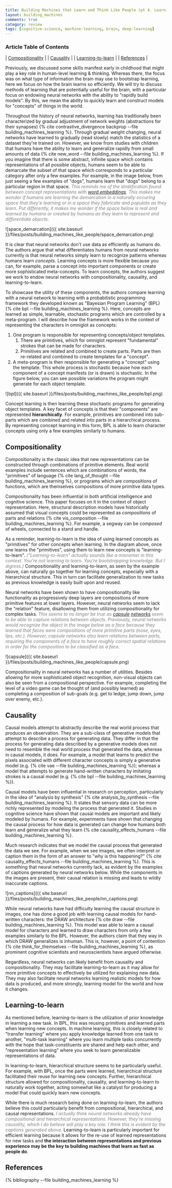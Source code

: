 ```yaml
---
title: Building Machines that Learn and Think Like People (pt 4. Learning as Rapid Model-Building)
layout: building_machines
comments: true
category: review
tags: [cognitive-science, machine-learning, brain, deep-learning]
---
```


### Article Table of Contents

| [Compositionality](#compositionality) |
| [Causality](#causality) |
| [Learning-to-learn](#learning-to-learn) |
| [References](#references) |

Previously, we discussed some skills manifest early in childhood that might play a key role in human-level learning & thinking. Whereas there, the focus was on what type of information the brain may use to bootstrap learning, here we focus on how the brain learns so efficiently. We will try to discuss methods of learning that are potentially useful for the brain, with a particular focus on endowing neural networks with the ability to "rapidly build models". By this, we mean the ability to quickly learn and construct models for "concepts" of things in the world.

Throughout the history of neural networks, learning has traditionally been characterized by gradual adjustment of network weights (abstractions for their synapses) {% cite contrastive_divergence backprop --file building_machines_learning %}. Through gradual weight changing, neural networks have learned to gradually (read slowly) match the statistics of a dataset they're trained on. However, we know from studies with children that humans have the ability to learn and generalize rapidly from small amounts of data {% cite new_word --file building_machines_learning %}. If you imagine that there is some abstract, infinite space which contains representations of all possible objects, humans seem to be able to demarcate the subset of that space which corresponds to a particular category after only a few examples. For example, in the image below, from just seeing a few examples of "dogs", humans learn that "dogs" belong to a particular region in that space. <font color="grey"><em>This reminds me of the stratification found between concept representations with <a href="http://suriyadeepan.github.io/img/seq2seq/we1.png">word embeddings</a>. This makes me wonder if humans are learning the demarcation in a naturally occuring space that they'e learning or in a space they fabricate and populate as they learn. Put differently, it makes me wonder if the space below is real and learned by humans or created by humans as they learn to represent and differentiate objects.</em></font>

![space_demarcation]({{ site.baseurl }}/files/posts/building_machines_like_people/space_demarcation.png)

It is clear that neural networks don't use data as efficiently as humans do. The authors argue that what differentiates humans from neural networks currently is that neural networks simply learn to recognize patterns whereas humans learn *concepts*. Learning concepts is more flexible because you can, for example, parse a concept into important components or create more sophisticated meta-concepts. To learn concepts, the authors suggest we work to endow neural networks with compositionality, causality, and learning-to-learn.

To showcase the utility of these components, the authors compare learning with a neural network to learning with a probabilistic programming framework they developed known as "Bayesian Program Learning" (BPL) {% cite bpl --file building_machines_learning %}. Here, concepts are learned as simple, learnable, stochastic programs which are controlled by a meta-program. I will describe how the framework works in the context of representing the characters in omniglot as concepts:

1. One program is responsible for representing concepts/object templates.
    1. There are primitives, which for omniglot represent "fundamental" strokes that can be made for characters.
    2. Primitives are related and combined to create parts. Parts are then re-related and combined to create templates for a "concept".
2. A meta-program is then responsible for generating a "concept" using the template. This whole process is stochastic because how each component of a concept manifests (or is drawn) is stochastic. In the figure below, you can see possible variations the program might generate for each object template.

![bpl]({{ site.baseurl }}/files/posts/building_machines_like_people/bpl.png)

Concept learning is then learning these stochastic programs for generating object templates. A key facet of concepts is that their "components" are represented **hierarchically**. For example, primitives are combined into sub-parts which are combined and related into parts in a hierarchical process. By representing concept learning in this form, BPL is able to learn character concepts using only a few examples similarly to humans.


## Compositionality

Compositionality is the classic idea that new representations can be constructed through combinations of primitive elements. Real world examples include sentences which are combinations of words, the "primitives" of language {% cite lang_of_thought --file building_machines_learning %}, or programs which are compositions of functions, which are themselves compositions of more primitive data types.

Compositionality has been influential in both artificial intelligence and cognitive science. This paper focuses on it in the context of object representation. Here, structural description models have historically assumed that visual concepts could be represented as *compositions* of parts and relations {% cite vis_composition --file building_machines_learning %}. For example, a segway can be *composed* of wheels, connected to a stand and handle.

As a reminder, learning-to-learn is the idea of using learned concepts as "primitives" for other concepts when learning. In the diagram above, once one learns the "primitives", using them to learn new concepts is "learning-to-learn". <font color="grey"><em>("Learning-to-learn" actually sounds like a misnomer in this context. You're not learning to learn. You're bootstrapping knowledge. But I digress.)</em></font> Compositionality and learning-to-learn, as seen by the example above, can naturally go together for learning concepts, especially with a hierarchical structure. This in turn can facilitate generalization to new tasks as previous knowledge is easily built upon and reused.

Neural networks have been shown to have compositionality like functionality as progressively deep layers are compositions of more primitive features at lower layers. However, neural networks seem to lack the "relation" feature, disallowing them from utilizing compositionality for complex tasks. <font color="grey"><em> This seems to no longer be true as <a href="https://www.youtube.com/watch?v=pPN8d0E3900">capsule</a> <a href="https://medium.com/ai%C2%B3-theory-practice-business/understanding-hintons-capsule-networks-part-i-intuition-b4b559d1159b">networks</a> seem to be able to capture relations between objects. Previously, neural networks would recognize the object in the image below as a face because they learned that faces were compositions of more primitive parts (nose, eyes, lips, etc.). However, capsule networks also learn relations between parts, requiring the components of a face to have roughly correct spatial relations in order for the composition to be classified as a face. </em></font>

![capsule]({{ site.baseurl }}/files/posts/building_machines_like_people/capsule.png)

Compositionality in neural networks has a number of utilities. Besides allowing for more sophisticated object recognition, non-visual objects can also be seen from a compositional perspective. For example, completing the level of a video game can be thought of (and possibly learned) as completing a composition of sub-goals (e.g. get to ledge, jump down, jump over enemy, etc.).

## Causality

Causal models attempt to abstractly describe the real world process that produces an observation. They are a sub-class of generative models that attempt to describe a process for generating data. They differ in that the process for generating data described by a generative models does not need to resemble the real world process that generated the data, whereas in causal models, it does. For example, a model that learns to predict the pixels associated with different character concepts is simply a generative model (e.g. {% cite vae --file building_machines_learning %}); whereas a model that attempts to generate hand-written characters by imitating strokes is a causal model (e.g. {% cite bpl --file building_machines_learning %}). 

Causal models have been influential in research on perception, particularly in the idea of "analysis by synthesis" {% cite analysis_by_synthesis --file building_machines_learning %}. It states that sensory data can be more richly represented by modeling the process that generated it. Studies in cognitive science have shown that causal models are important and likely modeled by humans. For example, experiments have shown that changing the causal process for how data is generated can change how humans both learn and generalize what they learn {% cite causality_effects_humans --file building_machines_learning %}.

Much research indicates that we model the causal process that generated the data we see. For example, when we see images, we often interpret or caption them in the form of an answer to "why is this happening?" {% cite causality_effects_humans --file building_machines_learning %}. This is something that neural networks currently lack, as evident by the examples of captions generated by neural networks below. While the components in the images are present, their causal relation is missing and leads to wildly inaccurate captions.

![nn_captions]({{ site.baseurl }}/files/posts/building_machines_like_people/nn_captions.png)

While neural networks have had difficulty learning the causal structure in images, one has done a good job with learning causal models for hand-written characters: the DRAW architecture {% cite draw --file building_machines_learning %}. This model was able to learn a causal model for characters and learned to draw characters from only a few examples similarly to the BPL. However, the authors claim that they way in which DRAW generalizes is inhuman. This is, however, a point of contention {% cite think_for_themselves --file building_machines_learning %}, as prominent cognitive scientists and neuroscientists have argued otherwise.

Regardless, neural networks can likely benefit from causality and compositionality. They may facilitate learning-to-learn as it may allow for more primitive concepts to effectively be utilized for explaining new data. They may also facilitate neural networks learning realistic models for how data is produced, and more strongly, learning model for the world and how it changes.

## Learning-to-learn

As mentioned before, learning-to-learn is the utilization of prior knowledge in learning a new task. In BPL, this was reusing primitives and learned parts when learning new concepts. In machine learning, this is closely related to "transfer learning" where you apply knowledge learned from one task to another, "multi-task learning" where you learn multiple tasks concurrently with the hope that task-constituents are shared and help each other, and "representation learning" where you seek to learn generalizable representations of data.

In learning-to-learn, hierarchical structure seems to be particularly useful. For example, with BPL, once the parts were learned, hierarchical structure facilitated their reuse for learning new concepts. Further, hierarchical structure allowed for compositionality, causality, and learning-to-learn to naturally work together, acting somewhat like a catalyst for producing a model that could quickly learn new concepts. 

While there is much research being done on learning-to-learn, the authors believe this could particularly benefit from compositional, hierarchical, and causal representations. <font color="grey"><em>I actually think neural networks already have compositional and hierarchical representations. However, they're missing causality, which I do believe will play a key role. I think this is evident by the captions generated above. </em></font> Learning-to-learn is particularly important for efficient learning because it allows for the re-use of learned representations for new tasks and **the interaction between representations and previous experience may be the key to building machines that learn as fast as people do**.

## References

{% bibliography --file building_machines_learning %}